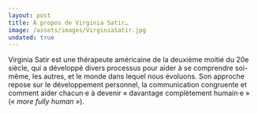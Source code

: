 ```yaml
---
layout: post
title: À propos de Virginia Satir…
image: /assets/images/VirginiaSatir.jpg
undated: true
---
```


Virginia Satir est une thérapeute américaine de la deuxième moitié du 20e
siècle, qui a développé divers processus pour aider à se comprendre soi-même,
les autres, et le monde dans lequel nous évoluons. Son approche repose sur le
développement personnel, la communication congruente et comment aider chacun·e
à devenir « davantage complètement humain·e » (_«&nbsp;more fully human&nbsp;»_).
